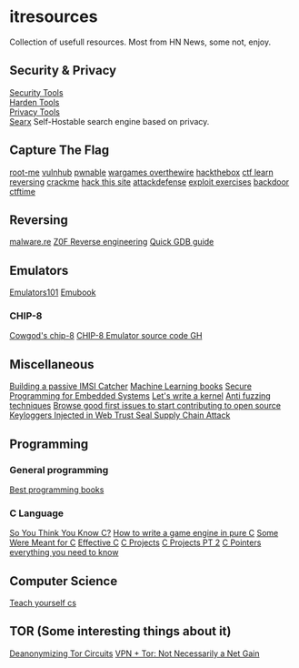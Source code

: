 # itresources
Collection of usefull resources.
Most from HN News, some not, enjoy.

## Security & Privacy
[Security Tools](https://securityinabox.org/en/)<br/>
[Harden Tools](https://github.com/securitywithoutborders/hardentools)<br/>
[Privacy Tools](https://www.privacytools.io/)<br/>
[Searx](https://searx.me/)  Self-Hostable search engine based on privacy.<br/>

## Capture The Flag
[root-me](https://www.root-me.org/)
[vulnhub](https://www.vulnhub.com/)
[pwnable](https://pwnable.tw/)
[wargames overthewire](https://overthewire.org/wargames/)
[hackthebox](https://www.hackthebox.eu/)
[ctf learn](https://ctflearn.com/)
[reversing](http://reversing.kr/index.php)
[crackme](https://crackmes.one/)
[hack this site](https://www.hackthissite.org/)
[attackdefense](https://attackdefense.com/)
[exploit exercises](https://exploit-exercises.lains.space/)
[backdoor](https://backdoor.sdslabs.co/)
[ctftime](https://ctftime.org/)


## Reversing 

[malware.re](https://class.malware.re/) 
[Z0F Reverse engineering](https://github.com/0xZ0F/Z0FCourse_ReverseEngineering)
[Quick GDB guide](https://condor.depaul.edu/glancast/373class/docs/gdb.html)

## Emulators
 [Emulators101](http://www.emulator101.com/)
 [Emubook](http://emubook.emulation64.com/)
 ### CHIP-8
 [Cowgod's chip-8](http://devernay.free.fr/hacks/chip8/C8TECH10.HTM)
 [CHIP-8 Emulator source code GH](https://github.com/JamesGriffin/CHIP-8-Emulator/blob/master/src/chip8.cpp)
 
## Miscellaneous

[Building a passive IMSI Catcher](https://harrisonsand.com/imsi-catcher/)
[Machine Learning books](https://www.datastuff.tech/data-science/3-machine-learning-books-that-helped-me-level-up-as-a-data-scientist/)
[Secure Programming for Embedded Systems](https://t1lang.github.io/NorthSec-20190516.pdf)
[Let's write a kernel](https://arjunsreedharan.org/post/82710718100/kernels-101-lets-write-a-kernel)
[Anti fuzzing techniques](https://www.usenix.org/system/files/sec19fall_jung_prepub.pdf)
[Browse good first issues to start contributing to open source](https://github.blog/2020-01-22-browse-good-first-issues-to-start-contributing-to-open-source/)
[Keyloggers Injected in Web Trust Seal Supply Chain Attack](https://www.bleepingcomputer.com/news/security/keyloggers-injected-in-web-trust-seal-supply-chain-attack/)

## Programming

### General programming
[Best programming books](https://www.daolf.com/posts/best-programming-books/)
### C Language
[So You Think You Know C?](https://wordsandbuttons.online/SYTYKC.pdf)
[How to write a game engine in pure C](https://prdeving.wordpress.com/2019/05/30/how-to-write-a-game-engine-in-pure-c-part-1-state-manager/)
[Some Were Meant for C](https://www.cs.kent.ac.uk/people/staff/srk21//research/papers/kell17some-preprint.pdf)
[Effective C](https://nostarch.com/Effective_C)
[C Projects](https://github.com/jorgegonzalez/beginner-projects)
[C Projects PT 2](https://github.com/rby90/Project-Based-Tutorials-in-C#computer-networking)
[C Pointers everything you need to know](https://boredzo.org/pointers/)


## Computer Science
[Teach yourself cs](https://teachyourselfcs.com/)

## TOR (Some interesting things about it)
[Deanonymizing Tor Circuits](https://www.hackerfactor.com/blog/index.php?/archives/868-Deanonymizing-Tor-Circuits.html)
[VPN + Tor: Not Necessarily a Net Gain](https://matt.traudt.xyz/posts/vpn-tor-not-mRikAa4h.html)
